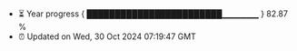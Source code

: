 - ⏳ Year progress { ████████████████████████▁▁▁▁▁▁ } 82.87 %
- ⏰ Updated on Wed, 30 Oct 2024 07:19:47 GMT

